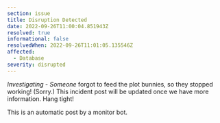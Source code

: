```yaml
---
section: issue
title: Disruption Detected
date: 2022-09-26T11:00:04.851943Z
resolved: true
informational: false
resolvedWhen: 2022-09-26T11:01:05.135546Z
affected:
  - Database
severity: disrupted
---
```

*Investigating* - _Someone_ forgot to feed the plot bunnies, so they stopped working! (Sorry.) This incident post will be updated once we have more information. Hang tight!

This is an automatic post by a monitor bot.
        